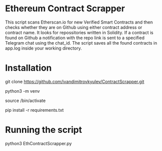# Ethereum Contract Scrapper

This script scans Etherscan.io for new Verified Smart Contracts and then
checks whether they are on Github using either contract address or contract name.
It looks for repossitories written in Solidity. 
If a contract is found on Github a notification with the repo link is sent
to a specified Telegram chat using the chat_id.
The script saves all the found contracts in app.log inside your working directory.


# Installation

git clone https://github.com/ivandimitrovkyulev/ContractScrapper.git

python3 -m venv <name-of-directory>

source <name-of-directory>/bin/activate

pip install -r requirements.txt


# Running the script 

python3 EthContractScrapper.py 